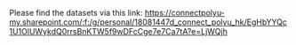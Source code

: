 Please find the datasets via this link: https://connectpolyu-my.sharepoint.com/:f:/g/personal/18081447d_connect_polyu_hk/EgHbYYQc1U1OlUWykdQ0rrsBnKTW5f9wDFcCge7e7Ca7tA?e=LjWQjh
